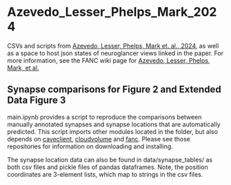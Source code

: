 # Azevedo_Lesser_Phelps_Mark_2024
CSVs and scripts from [Azevedo, Lesser, Phelps, Mark et. al., 2024](https://www.biorxiv.org/content/10.1101/2022.12.15.520299v1.full), as well as a space to host json states of neuroglancer views linked in the paper. For more information, see the FANC wiki page for [Azevedo, Lesser, Phelps, Mark, et al.](https://github.com/htem/FANC_auto_recon/wiki/Connectomic-reconstruction-of-a-female-Drosophila-ventral-nerve-cord-(Azevedo,-Lesser,-Phelps,-Mark-et-al.-2024-Nature))

## Synapse comparisons for Figure 2 and Extended Data Figure 3
main.ipynb provides a script to reproduce the comparisons between manually annotated synapses and synapse locations that are automatically predicted. This script imports other modules located in the folder, but also depends on [caveclient](https://caveclient.readthedocs.io/en/latest/index.html), [cloudvolume](https://github.com/seung-lab/cloud-volume) and [fanc](https://github.com/htem/FANC_auto_recon). Please see those repositories for information on downloading and installing. 

The synapse location data can also be found in data/synapse_tables/ as both csv files and pickle files of pandas dataframes. Note, the position coordinates are 3-element lists, which map to strings in the csv files. 

